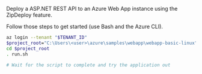 Deploy a ASP.NET REST API to an Azure Web App instance using the ZipDeploy feature.

Follow those steps to get started (use Bash and the Azure CLI).
```bash
az login --tenant "$TENANT_ID"
$project_root="C:\Users\<user>\azure\samples\webapp\webapp-basic-linux"
cd $project_root
. run.sh

# Wait for the script to complete and try the application out
```